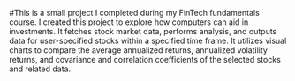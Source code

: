 #This is a small project I completed during my FinTech fundamentals course. I created this project to explore how computers can aid in investments. It fetches stock market data, performs analysis, and outputs data for user-specified stocks within a specified time frame. It utilizes visual charts to compare the average annualized returns, annualized volatility returns, and covariance and correlation coefficients of the selected stocks and related data.
